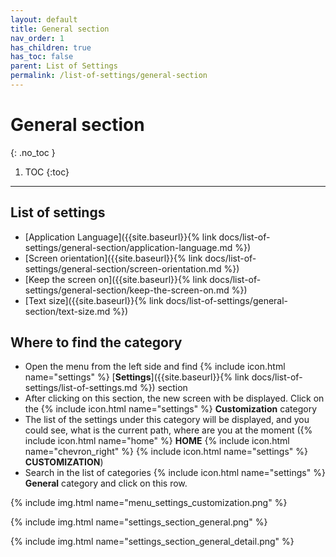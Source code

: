 ```yaml
---
layout: default
title: General section
nav_order: 1
has_children: true
has_toc: false
parent: List of Settings
permalink: /list-of-settings/general-section
---
```


# General section
{: .no_toc }

1. TOC
{:toc}

---

## List of settings
- [Application Language]({{site.baseurl}}{% link docs/list-of-settings/general-section/application-language.md %})
- [Screen orientation]({{site.baseurl}}{% link docs/list-of-settings/general-section/screen-orientation.md %})
- [Keep the screen on]({{site.baseurl}}{% link docs/list-of-settings/general-section/keep-the-screen-on.md %})
- [Text size]({{site.baseurl}}{% link docs/list-of-settings/general-section/text-size.md %})


## Where to find the category
- Open the menu from the left side and find {% include icon.html name="settings" %} [**Settings**]({{site.baseurl}}{% link docs/list-of-settings/list-of-settings.md %}) section
- After clicking on this section, the new screen with be displayed. Click on the {% include icon.html name="settings" %} **Customization** category
- The list of the settings under this category will be displayed, and you could see, what is the current path, where are you at the moment ({% include icon.html name="home" %} **HOME** {% include icon.html name="chevron_right" %} {% include icon.html name="settings" %} **CUSTOMIZATION**)
- Search in the list of categories {% include icon.html name="settings" %} **General** category and click on this row.

{% include img.html name="menu_settings_customization.png" %}

{% include img.html name="settings_section_general.png" %}

{% include img.html name="settings_section_general_detail.png" %}